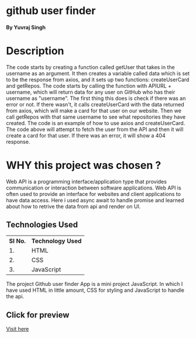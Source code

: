 # github user finder

#### By Yuvraj Singh


# Description

 The code starts by creating a function called getUser that takes in the username as an argument. It then creates a variable called data which is set to be the response from axios, and it sets up two functions: createUserCard and getRepos. The code starts by calling the function with APIURL + username, which will return data for any user on GitHub who has their username as "username". The first thing this does is check if there was an error or not. If there wasn't, it calls createUserCard with the data returned from axios, which will make a card for that user on our website. Then we call getRepos with that same username to see what repositories they have created. The code is an example of how to use axios and createUserCard. The code above will attempt to fetch the user from the API and then it will create a card for that user. If there was an error, it will show a 404 response.
 
 # WHY this project was chosen ?
 
 Web API is a programming interface/application type that provides communication or interaction between software applications.
 Web API is often used to provide an interface for websites and client applications to have data access.
 Here i used async await to handle promise and learned about how to retrive the data from api and render on UI.
 
 
 ## Technologies Used

<table>
    <tr>
        <th>
            SI No.
            </th>
                <th>
            Technology Used
            </th>
    </tr>
    <tr>
        <td>
            1.
        </td>
        <td>
            HTML
        </td>
    </tr>
    <tr>
        <td>
            2.
        </td>
        <td>
            CSS
        </td>
    </tr>
    <tr>
        <td>
            3.
        </td>
        <td>
            JavaScript
        </td>
    </tr>
    
 </table>
 
 The project Github user finder App is a mini project JavaScript. In which I have used HTML in little amount, CSS for styling and 
 JavaScript to handle the api.

## Click for preview
<a href="">Visit here</a>
